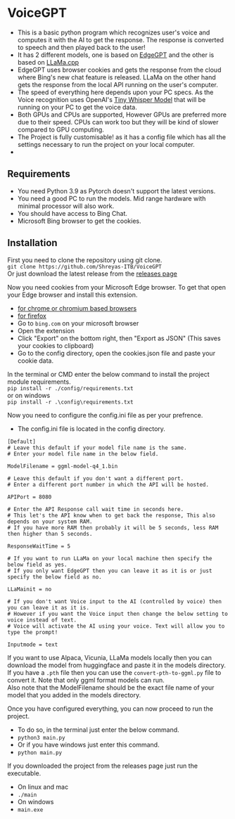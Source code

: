 # VoiceGPT

 - This is a basic python program which recognizes user's voice and computes it with the AI to get the response. The response is converted to speech and then played back to the user!
 - It has 2 different models, one is based on [EdgeGPT](https://github.com/acheong08/EdgeGPT) and the other is based on [LLaMa.cpp](https://github.com/ggerganov/llama.cpp)
 - EdgeGPT uses browser cookies and gets the response from the cloud where Bing's new chat feature is released. LLaMa on the other hand gets the response from the local API running on the user's computer.
 - The speed of everything here depends upon your PC specs. As the Voice recognition uses OpenAI's [Tiny Whisper Model](https://github.com/openai/whisper) that will be running on your PC to get the voice data.
 - Both GPUs and CPUs are supported, However GPUs are preferred more due to their speed. CPUs can work too but they will be kind of slower compared to GPU computing.
 - The Project is fully customisable! as it has a config file which has all the settings necessary to run the project on your local computer.
 - 
## Requirements

- You need Python 3.9 as Pytorch doesn't support the latest versions.
- You need a good PC to run the models. Mid range hardware with minimal processor will also work.
- You should have access to Bing Chat.
- Microsoft Bing browser to get the cookies.

## Installation

First you need to clone the repository using git clone. \
`git clone https://github.com/Shreyas-ITB/VoiceGPT` \
Or just download the latest release from the [releases page]() 

Now you need cookies from your Microsoft Edge browser. To get that open your Edge browser and install this extension.
- [for chrome or chromium based browsers](https://chrome.google.com/webstore/detail/cookie-editor/hlkenndednhfkekhgcdicdfddnkalmdm)
- [for firefox](https://addons.mozilla.org/en-US/firefox/addon/cookie-editor/)
- Go to `bing.com` on your microsoft browser
- Open the extension
- Click "Export" on the bottom right, then "Export as JSON" (This saves your cookies to clipboard)
- Go to the config directory, open the cookies.json file and paste your cookie data.

In the terminal or CMD enter the below command to install the project module requirements. \
`pip install -r ./config/requirements.txt` \
or on windows \
`pip install -r .\config\requirements.txt`

Now you need to configure the config.ini file as per your prefrence.
- The config.ini file is located in the config directory.
```
[Default]
# Leave this default if your model file name is the same.
# Enter your model file name in the below field.

ModelFilename = ggml-model-q4_1.bin

# Leave this default if you don't want a different port.
# Enter a different port number in which the API will be hosted.

APIPort = 8080

# Enter the API Response call wait time in seconds here.
# This let's the API know when to get back the response, This also depends on your system RAM.
# If you have more RAM then probably it will be 5 seconds, less RAM then higher than 5 seconds.

ResponseWaitTime = 5

# If you want to run LLaMa on your local machine then specify the below field as yes.
# If you only want EdgeGPT then you can leave it as it is or just specify the below field as no.

LLaMainit = no

# If you don't want Voice input to the AI (controlled by voice) then you can leave it as it is.
# However if you want the Voice input then change the below setting to voice instead of text.
# Voice will activate the AI using your voice. Text will allow you to type the prompt!

Inputmode = text
```
If you want to use Alpaca, Vicunia, LLaMa models locally then you can download the model from huggingface and paste it in the models directory. \
If you have a `.pth` file then you can use the `convert-pth-to-ggml.py` file to convert it. Note that only ggml format models can run. \
Also note that the ModelFilename should be the exact file name of your model that you added in the models directory.

Once you have configured everything, you can now proceed to run the project.
- To do so, in the terminal just enter the below command.
- `python3 main.py`
- Or if you have windows just enter this command.
- `python main.py`

If you downloaded the project from the releases page just run the executable.
- On linux and mac
- `./main`
- On windows
- `main.exe`
